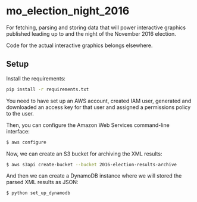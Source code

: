 # mo_election_night_2016
For fetching, parsing and storing data that will power interactive graphics published leading up to and the night of the November 2016 election.

Code for the actual interactive graphics belongs elsewhere.

## Setup

Install the requirements:

```sh
pip install -r requirements.txt
```

You need to have set up an AWS account, created IAM user, generated and downloaded an access key for that user and assigned a permissions policy to the user.

Then, you can configure the Amazon Web Services command-line interface:
```sh
$ aws configure
```

Now, we can create an S3 bucket for archiving the XML results:
```sh
$ aws s3api create-bucket --bucket 2016-election-results-archive
```

And then we can create a DynamoDB instance where we will stored the parsed XML results as JSON:
```sh
$ python set_up_dynamodb
```

